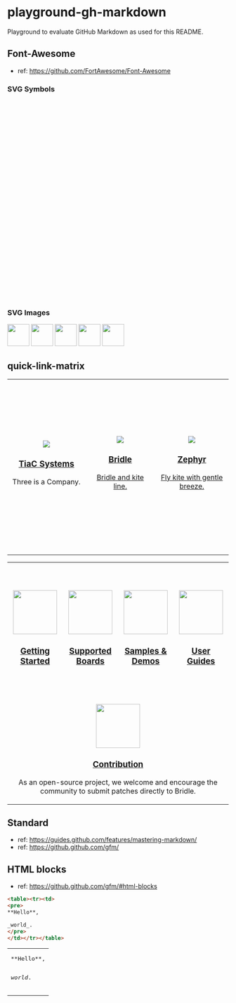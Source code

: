 # playground-gh-markdown

Playground to evaluate GitHub Markdown as used for this README.

## Font-Awesome

- ref: https://github.com/FortAwesome/Font-Awesome

### SVG Symbols

<!-- Define the symbols, these are invisible on the page -->
<i data-fa-symbol="delete" class="fas fa-trash fa-fw"></i>
<i data-fa-symbol="edit" class="fas fa-pencil fa-fw"></i>
<i data-fa-symbol="favorite" class="fas fa-star fa-fw"></i>

<!-- Use the defined symbols -->
<svg><use xlink:href="#edit"></use></svg>
<svg><use xlink:href="#delete"></use></svg>
<svg><use xlink:href="#favorite"></use></svg>

### SVG Images

<img src="https://github.com/FortAwesome/Font-Awesome/raw/master/svgs/solid/map-signs.svg" width="50"> <img src="https://github.com/FortAwesome/Font-Awesome/raw/master/svgs/solid/object-group.svg" width="50"> <img src="https://github.com/FortAwesome/Font-Awesome/raw/master/svgs/solid/cogs.svg" width="50"> <img src="https://github.com/FortAwesome/Font-Awesome/raw/master/svgs/solid/puzzle-piece.svg" width="50"> <img src="https://github.com/FortAwesome/Font-Awesome/raw/master/svgs/brands/github.svg" width="50">

## quick-link-matrix

<div align="center">
  <table>
    <tr>
      <td width="400px" height="400px">
        <div align="center">
          <a href="https://github.com/tiacsys">
            <img src="https://tiacsys.github.io/bridle/bridle/_static/images/tiac.png"/>
            <h3>TiaC Systems</h3>
          </a>
          <p>Three is a Company.</p>
        </div>
      </td>
      <td width="400px" height="400px">
        <div align="center">
          <a href="https://github.com/tiacsys/bridle">
            <img src="https://tiacsys.github.io/bridle/bridle/_static/images/bridle.png"/>
            <h3>Bridle</h3>
            <p>Bridle and kite line.</p>
          </a>
        </div>
      </td>
      <td width="400px" height="400px">
        <div align="center">
          <a href="https://github.com/zephyrproject-rtos/zephyr">
            <img src="https://docs.zephyrproject.org/latest/_static/images/kite.png"/>
            <h3>Zephyr</h3>
            <p>Fly kite with gentle breeze.</p>
          </a>
        </div>
      </td>
    </tr>
  </table>
</div>

<div align="center">
  <table>
    <tr>
      <td width="300px" height="300px">
        <div align="center">
          <br/>
          <a href="https://tiacsys.github.io/bridle/bridle/getting_started.html">
            <img src="https://github.com/FortAwesome/Font-Awesome/raw/master/svgs/solid/map-signs.svg" width="100"/>
            <h3>Getting Started</h3>
          </a>
        </div>
      </td>
      <td width="300px" height="300px">
        <div align="center">
          <br/>
          <a href="https://tiacsys.github.io/bridle/bridle/boards/index.html">
            <img src="https://github.com/FortAwesome/Font-Awesome/raw/master/svgs/solid/object-group.svg" width="100"/>
            <h3>Supported Boards</h3>
          </a>
        </div>
      </td>
      <td width="300px" height="300px">
        <div align="center">
          <br/>
          <a href="https://tiacsys.github.io/bridle/bridle/samples.html">
            <img src="https://github.com/FortAwesome/Font-Awesome/raw/master/svgs/solid/cogs.svg" width="100"/>
            <h3>Samples & Demos</h3>
          </a>
        </div>
      </td>
      <td width="300px" height="300px">
        <div align="center">
          <br/>
          <a href="https://tiacsys.github.io/bridle/bridle/user_guides.html">
            <img src="https://github.com/FortAwesome/Font-Awesome/raw/master/svgs/solid/puzzle-piece.svg" width="100"/>
            <h3>User Guides</h3>
          </a>
        </div>
      </td>
    </tr><tr>
      <td colspan="4">
        <div align="center">
          <br/>
          <a href="https://tiacsys.github.io/bridle/bridle/dm_adding_code.html">
            <img src="https://github.com/FortAwesome/Font-Awesome/raw/master/svgs/brands/github.svg" width="100"/>
            <h3>Contribution</h3>
          </a>
          <p>As an open-source project, we welcome and encourage the community to submit patches directly to Bridle.</p>
        </div>
      </td>
    </tr>
  </table>
</div>

## Standard

- ref: https://guides.github.com/features/mastering-markdown/
- ref: https://github.github.com/gfm/

## HTML blocks

- ref: https://github.github.com/gfm/#html-blocks

```html
<table><tr><td>
<pre>
**Hello**,

_world_.
</pre>
</td></tr></table>
```

<table><tr><td>
<pre>
**Hello**,

_world_.
</pre>
</td></tr></table>
